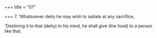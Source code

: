 +++
title = "07"

+++
7. 'Whatsoever deity he may wish to satiate at any sacrifice,

'Destining it to that (deity) in his mind, he shall give (the food) to a person like that.

